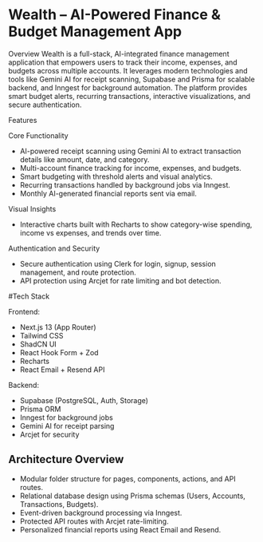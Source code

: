 # Wealth – AI-Powered Finance & Budget Management App

Overview
Wealth is a full-stack, AI-integrated finance management application that empowers users to track their income, expenses, and budgets across multiple accounts. It leverages modern technologies and tools like Gemini AI for receipt scanning, Supabase and Prisma for scalable backend, and Inngest for background automation. The platform provides smart budget alerts, recurring transactions, interactive visualizations, and secure authentication.

Features

 Core Functionality
- AI-powered receipt scanning using Gemini AI to extract transaction details like amount, date, and category.
- Multi-account finance tracking for income, expenses, and budgets.
- Smart budgeting with threshold alerts and visual analytics.
- Recurring transactions handled by background jobs via Inngest.
- Monthly AI-generated financial reports sent via email.

 Visual Insights
- Interactive charts built with Recharts to show category-wise spending, income vs expenses, and trends over time.

 Authentication and Security
- Secure authentication using Clerk for login, signup, session management, and route protection.
- API protection using Arcjet for rate limiting and bot detection.

#Tech Stack

Frontend:
- Next.js 13 (App Router)
- Tailwind CSS
- ShadCN UI
- React Hook Form + Zod
- Recharts
- React Email + Resend API

Backend:
- Supabase (PostgreSQL, Auth, Storage)
- Prisma ORM
- Inngest for background jobs
- Gemini AI for receipt parsing
- Arcjet for security



## Architecture Overview

- Modular folder structure for pages, components, actions, and API routes.
- Relational database design using Prisma schemas (Users, Accounts, Transactions, Budgets).
- Event-driven background processing via Inngest.
- Protected API routes with Arcjet rate-limiting.
- Personalized financial reports using React Email and Resend.

